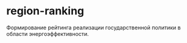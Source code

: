 # region-ranking
Формирование рейтинга реализации государственной политики в области энергоэффективности.
